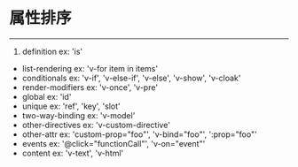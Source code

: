 # 属性排序
---

1. definition ex: 'is'
+ list-rendering ex: 'v-for item in items'
+ conditionals ex: 'v-if', 'v-else-if', 'v-else', 'v-show', 'v-cloak'
+ render-modifiers ex: 'v-once', 'v-pre'
+ global ex: 'id'
+ unique ex: 'ref', 'key', 'slot'
+ two-way-binding ex: 'v-model'
+ other-directives ex: 'v-custom-directive'
+ other-attr ex: 'custom-prop="foo"', 'v-bind="foo"', ':prop="foo"'
+ events ex: '@click="functionCall"', 'v-on="event"'
+ content ex: 'v-text', 'v-html'